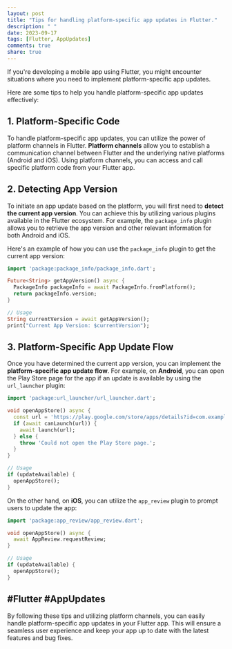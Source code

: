 ```yaml
---
layout: post
title: "Tips for handling platform-specific app updates in Flutter."
description: " "
date: 2023-09-17
tags: [Flutter, AppUpdates]
comments: true
share: true
---
```


If you're developing a mobile app using Flutter, you might encounter situations where you need to implement platform-specific app updates. 

Here are some tips to help you handle platform-specific app updates effectively:

## 1. Platform-Specific Code

To handle platform-specific app updates, you can utilize the power of platform channels in Flutter. **Platform channels** allow you to establish a communication channel between Flutter and the underlying native platforms (Android and iOS). Using platform channels, you can access and call specific platform code from your Flutter app.

## 2. Detecting App Version

To initiate an app update based on the platform, you will first need to **detect the current app version**. You can achieve this by utilizing various plugins available in the Flutter ecosystem. For example, the `package_info` plugin allows you to retrieve the app version and other relevant information for both Android and iOS.

Here's an example of how you can use the `package_info` plugin to get the current app version:

```dart
import 'package:package_info/package_info.dart';

Future<String> getAppVersion() async {
  PackageInfo packageInfo = await PackageInfo.fromPlatform();
  return packageInfo.version;
}

// Usage
String currentVersion = await getAppVersion();
print("Current App Version: $currentVersion");
```

## 3. Platform-Specific App Update Flow

Once you have determined the current app version, you can implement the **platform-specific app update flow**. For example, on **Android**, you can open the Play Store page for the app if an update is available by using the `url_launcher` plugin:

```dart
import 'package:url_launcher/url_launcher.dart';

void openAppStore() async {
  const url = 'https://play.google.com/store/apps/details?id=com.example.app';
  if (await canLaunch(url)) {
    await launch(url);
  } else {
    throw 'Could not open the Play Store page.';
  }
}

// Usage
if (updateAvailable) {
  openAppStore();
}
```

On the other hand, on **iOS**, you can utilize the `app_review` plugin to prompt users to update the app:

```dart
import 'package:app_review/app_review.dart';

void openAppStore() async {
  await AppReview.requestReview;
}

// Usage
if (updateAvailable) {
  openAppStore();
}
```

## #Flutter #AppUpdates

By following these tips and utilizing platform channels, you can easily handle platform-specific app updates in your Flutter app. This will ensure a seamless user experience and keep your app up to date with the latest features and bug fixes.